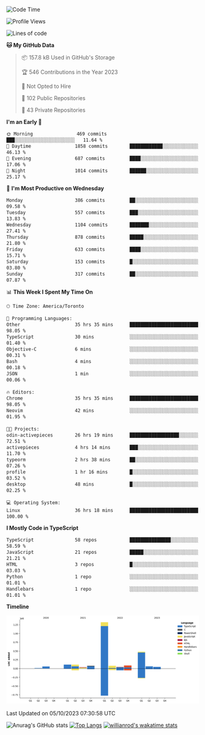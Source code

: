 <!--START_SECTION:waka-->
![Code Time](http://img.shields.io/badge/Code%20Time-689%20hrs%2041%20mins-blue)

![Profile Views](http://img.shields.io/badge/Profile%20Views-0-blue)

![Lines of code](https://img.shields.io/badge/From%20Hello%20World%20I%27ve%20Written-2.5%20million%20lines%20of%20code-blue)

**🐱 My GitHub Data** 

> 📦 157.8 kB Used in GitHub's Storage 
 > 
> 🏆 546 Contributions in the Year 2023
 > 
> 🚫 Not Opted to Hire
 > 
> 📜 102 Public Repositories 
 > 
> 🔑 43 Private Repositories 
 > 
**I'm an Early 🐤** 

```text
🌞 Morning                469 commits         ███░░░░░░░░░░░░░░░░░░░░░░   11.64 % 
🌆 Daytime                1858 commits        ████████████░░░░░░░░░░░░░   46.13 % 
🌃 Evening                687 commits         ████░░░░░░░░░░░░░░░░░░░░░   17.06 % 
🌙 Night                  1014 commits        ██████░░░░░░░░░░░░░░░░░░░   25.17 % 
```
📅 **I'm Most Productive on Wednesday** 

```text
Monday                   386 commits         ██░░░░░░░░░░░░░░░░░░░░░░░   09.58 % 
Tuesday                  557 commits         ███░░░░░░░░░░░░░░░░░░░░░░   13.83 % 
Wednesday                1104 commits        ███████░░░░░░░░░░░░░░░░░░   27.41 % 
Thursday                 878 commits         █████░░░░░░░░░░░░░░░░░░░░   21.80 % 
Friday                   633 commits         ████░░░░░░░░░░░░░░░░░░░░░   15.71 % 
Saturday                 153 commits         █░░░░░░░░░░░░░░░░░░░░░░░░   03.80 % 
Sunday                   317 commits         ██░░░░░░░░░░░░░░░░░░░░░░░   07.87 % 
```


📊 **This Week I Spent My Time On** 

```text
🕑︎ Time Zone: America/Toronto

💬 Programming Languages: 
Other                    35 hrs 35 mins      █████████████████████████   98.05 % 
TypeScript               30 mins             ░░░░░░░░░░░░░░░░░░░░░░░░░   01.40 % 
Objective-C              6 mins              ░░░░░░░░░░░░░░░░░░░░░░░░░   00.31 % 
Bash                     4 mins              ░░░░░░░░░░░░░░░░░░░░░░░░░   00.18 % 
JSON                     1 min               ░░░░░░░░░░░░░░░░░░░░░░░░░   00.06 % 

🔥 Editors: 
Chrome                   35 hrs 35 mins      █████████████████████████   98.05 % 
Neovim                   42 mins             ░░░░░░░░░░░░░░░░░░░░░░░░░   01.95 % 

🐱‍💻 Projects: 
odin-activepieces        26 hrs 19 mins      ██████████████████░░░░░░░   72.51 % 
activepieces             4 hrs 14 mins       ███░░░░░░░░░░░░░░░░░░░░░░   11.70 % 
typeorm                  2 hrs 38 mins       ██░░░░░░░░░░░░░░░░░░░░░░░   07.26 % 
profile                  1 hr 16 mins        █░░░░░░░░░░░░░░░░░░░░░░░░   03.52 % 
desktop                  48 mins             █░░░░░░░░░░░░░░░░░░░░░░░░   02.25 % 

💻 Operating System: 
Linux                    36 hrs 18 mins      █████████████████████████   100.00 % 
```

**I Mostly Code in TypeScript** 

```text
TypeScript               58 repos            ███████████████░░░░░░░░░░   58.59 % 
JavaScript               21 repos            █████░░░░░░░░░░░░░░░░░░░░   21.21 % 
HTML                     3 repos             █░░░░░░░░░░░░░░░░░░░░░░░░   03.03 % 
Python                   1 repo              ░░░░░░░░░░░░░░░░░░░░░░░░░   01.01 % 
Handlebars               1 repo              ░░░░░░░░░░░░░░░░░░░░░░░░░   01.01 % 
```



**Timeline**

![Lines of Code chart](https://raw.githubusercontent.com/wise-introvert/wise-introvert/master/assets/bar_graph.png)


 Last Updated on 05/10/2023 07:30:58 UTC
<!--END_SECTION:waka-->

![Anurag's GitHub stats](https://github-readme-stats.vercel.app/api?username=wise-introvert&count_private=true&show_icons=true)
[![Top Langs](https://github-readme-stats.vercel.app/api/top-langs/?username=wise-introvert&langs_count=10)](https://github.com/anuraghazra/github-readme-stats)
[![willianrod's wakatime stats](https://github-readme-stats.vercel.app/api/wakatime?username=wiseintrovert)](https://github.com/anuraghazra/github-readme-stats)
